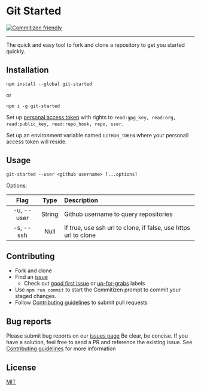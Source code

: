 # Git Started

[![Commitizen friendly](https://img.shields.io/badge/commitizen-friendly-brightgreen.svg)](http://commitizen.github.io/cz-cli/)

<hr />
The quick and easy tool to fork and clone a repository to get you started quickly.

## Installation

```
npm install --global git-started
```

or

```
npm i -g git-started
```

Set up [personal access token](https://github.com/settings/tokens/new) with rights to `read:gpg_key, read:org, read:public_key, read:repo_hook, repo, user`.

Set up an environment variable named `GITHUB_TOKEN` where your personall access token will reside.

## Usage

```
git-started --user <github username> [...options]
```

Options:

|    Flag    |  Type  | Description                                                     |
| :--------: | :----: | :-------------------------------------------------------------- |
| -u, --user | String | Github username to query repositories                           |
| -s, --ssh  |  Null  | If true, use ssh url to clone, if false, use https url to clone |

## Contributing

- Fork and clone
- Find an [issue](https://github.com/jwu910/git-started/issues)
  - Check out [good first issue](https://github.com/jwu910/git-started/issues?utf8=%E2%9C%93&q=is%3Aissue+is%3Aopen+label%3A%22good+first+issue%22+) or [up-for-grabs](https://github.com/jwu910/git-started/issues?utf8=%E2%9C%93&q=is%3Aissue+is%3Aopen+label%3A%22up-for-grabs%22+) labels
- Use `npm run commit` to start the Commitizen prompt to commit your staged changes.
- Follow [Contributing guidelines](https://github.com/jwu910/git-started/blob/master/CONTRIBUTING.md) to submit pull requests

## Bug reports

Please submit bug reports on our [issues page](https://github.com/jwu910/git-started/issues)
Be clear, be concise. If you have a solution, feel free to send a PR and reference the existing issue. See [Contributing guidelines](https://github.com/jwu910/git-started/blob/master/CONTRIBUTING.md) for more information

## License

[MIT](https://github.com/jwu910/git-started/blob/master/LICENSE)
